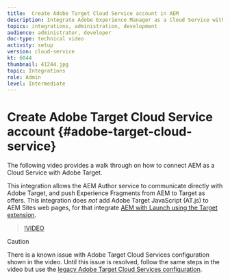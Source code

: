 ```yaml
---
title:  Create Adobe Target Cloud Service account in AEM
description: Integrate Adobe Experience Manager as a Cloud Service with Adobe Target using Cloud Service and Adobe IMS authentication.
topics: integrations, administration, development
audience: administrator, developer
doc-type: technical video
activity: setup
version: cloud-service
kt: 6044
thumbnail: 41244.jpg
topic: Integrations
role: Admin
level: Intermediate
---
```


# Create Adobe Target Cloud Service account {#adobe-target-cloud-service}

The following video provides a walk through on how to connect AEM as a Cloud Service with Adobe Target. 

This integration allows the AEM Author service to communicate directly with Adobe Target, and push Experience Fragments from AEM to Target as offers.  This integration does *not* add Adobe Target JavaScript (AT.js) to AEM Sites web pages, for that integrate [AEM with Launch using the Target extension](../experience-platform-launch/connect-aem-launch-adobe-io.md).

>[!VIDEO](https://video.tv.adobe.com/v/41244?quality=12&learn=on)

>[!CAUTION]
>
>There is a known issue with Adobe Target Cloud Services configuration shown in the video. Until this issue is resolved, follow the same steps in the video but use the [legacy Adobe Target Cloud Services configuration](https://docs.adobe.com/content/help/en/experience-manager-learn/aem-target-tutorial/aem-target-implementation/using-aem-cloud-services.html).

